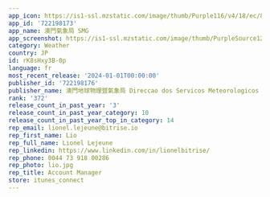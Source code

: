 ```yaml
---
app_icon: https://is1-ssl.mzstatic.com/image/thumb/Purple116/v4/18/ec/8e/18ec8ea6-dcab-736e-5247-e2e102d74be0/AppIcon-1x_U007emarketing-0-10-0-0-85-220-0.png/1024x1024bb.png
app_id: '722198173'
app_name: 澳門氣象局 SMG
app_screenshot: https://is1-ssl.mzstatic.com/image/thumb/PurpleSource126/v4/a8/d0/53/a8d05313-fe22-7ca2-6a36-adf78e1e0a1d/e5a6a114-b348-4f4d-9d91-5a32e3f77812_Simulator_Screenshot_-_iPhone_8_Plus_-_2023-12-29_at_02.00.50.png/1242x2208bb.png
category: Weather
country: JP
id: rK8sHxy3B-0p
language: fr
most_recent_release: '2024-01-01T00:00:00'
publisher_id: '722198176'
publisher_name: 澳門地球物理暨氣象局 Direccao dos Servicos Meteorologicos e Geofisicos
rank: '372'
release_count_in_past_year: '3'
release_count_in_past_year_category: 10
release_count_in_past_year_top_in_category: 14
rep_email: lionel.lejeune@bitrise.io
rep_first_name: Lio
rep_full_name: Lionel Lejeune
rep_linkedin: https://www.linkedin.com/in/lionelbitrise/
rep_phone: 0044 73 918 00286
rep_photo: lio.jpg
rep_title: Account Manager
store: itunes_connect
---
```

